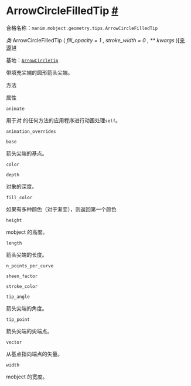 # ArrowCircleFilledTip [#](#arrowcirclefilledtip "此标题的固定链接")

合格名称：`manim.mobject.geometry.tips.ArrowCircleFilledTip`

_类_ ArrowCircleFilledTip ( _fill_opacity = 1_ , _stroke_width = 0_ , _\*\* kwargs_ )[\[来源\]](../_modules/manim/mobject/geometry/tips.html#ArrowCircleFilledTip)[#](#manim.mobject.geometry.tips.ArrowCircleFilledTip "此定义的固定链接")

基地：[`ArrowCircleTip`](manim.mobject.geometry.tips.ArrowCircleTip.html#manim.mobject.geometry.tips.ArrowCircleTip "manim.mobject.geometry.tips.ArrowCircleTip")

带填充尖端的圆形箭头尖端。

方法

属性

`animate`

用于对 的任何方法的应用程序进行动画处理`self`。

`animation_overrides`

`base`

箭头尖端的基点。

`color`

`depth`

对象的深度。

`fill_color`

如果有多种颜色（对于渐变），则返回第一个颜色

`height`

mobject 的高度。

`length`

箭头尖端的长度。

`n_points_per_curve`

`sheen_factor`

`stroke_color`

`tip_angle`

箭头尖端的角度。

`tip_point`

箭头尖端的尖端点。

`vector`

从基点指向端点的矢量。

`width`

mobject 的宽度。
